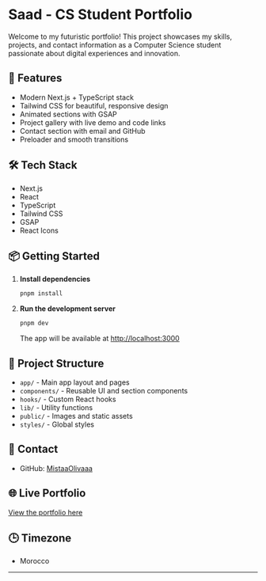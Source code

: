 # Saad - CS Student Portfolio

Welcome to my futuristic portfolio! This project showcases my skills, projects, and contact information as a Computer Science student passionate about digital experiences and innovation.

## 🚀 Features
- Modern Next.js + TypeScript stack
- Tailwind CSS for beautiful, responsive design
- Animated sections with GSAP
- Project gallery with live demo and code links
- Contact section with email and GitHub
- Preloader and smooth transitions

## 🛠️ Tech Stack
- Next.js
- React
- TypeScript
- Tailwind CSS
- GSAP
- React Icons

## 📦 Getting Started

1. **Install dependencies**
   ```sh
   pnpm install
   ```

2. **Run the development server**
   ```sh
   pnpm dev
   ```
   The app will be available at [http://localhost:3000](http://localhost:3000)

## 📂 Project Structure
- `app/` - Main app layout and pages
- `components/` - Reusable UI and section components
- `hooks/` - Custom React hooks
- `lib/` - Utility functions
- `public/` - Images and static assets
- `styles/` - Global styles

## 👤 Contact

- GitHub: [MistaaOlivaaa](https://github.com/MistaaOlivaaa/)

## 🌐 Live Portfolio

[View the portfolio here](https://v0-futuristic-portfolio-website-omega-blush.vercel.app/)

## 🕒 Timezone
- Morocco

---

